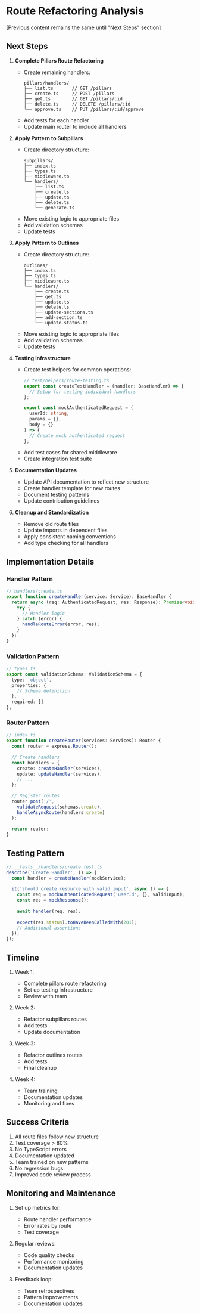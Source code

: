 # Route Refactoring Analysis

[Previous content remains the same until "Next Steps" section]

## Next Steps

1. **Complete Pillars Route Refactoring**
   - Create remaining handlers:
     ```
     pillars/handlers/
     ├── list.ts       // GET /pillars
     ├── create.ts     // POST /pillars
     ├── get.ts        // GET /pillars/:id
     ├── delete.ts     // DELETE /pillars/:id
     └── approve.ts    // PUT /pillars/:id/approve
     ```
   - Add tests for each handler
   - Update main router to include all handlers

2. **Apply Pattern to Subpillars**
   - Create directory structure:
     ```
     subpillars/
     ├── index.ts
     ├── types.ts
     ├── middleware.ts
     └── handlers/
         ├── list.ts
         ├── create.ts
         ├── update.ts
         ├── delete.ts
         └── generate.ts
     ```
   - Move existing logic to appropriate files
   - Add validation schemas
   - Update tests

3. **Apply Pattern to Outlines**
   - Create directory structure:
     ```
     outlines/
     ├── index.ts
     ├── types.ts
     ├── middleware.ts
     └── handlers/
         ├── create.ts
         ├── get.ts
         ├── update.ts
         ├── delete.ts
         ├── update-sections.ts
         ├── add-section.ts
         └── update-status.ts
     ```
   - Move existing logic to appropriate files
   - Add validation schemas
   - Update tests

4. **Testing Infrastructure**
   - Create test helpers for common operations:
     ```typescript
     // test/helpers/route-testing.ts
     export const createTestHandler = (handler: BaseHandler) => {
       // Setup for testing individual handlers
     };

     export const mockAuthenticatedRequest = (
       userId: string,
       params = {},
       body = {}
     ) => {
       // Create mock authenticated request
     };
     ```
   - Add test cases for shared middleware
   - Create integration test suite

5. **Documentation Updates**
   - Update API documentation to reflect new structure
   - Create handler template for new routes
   - Document testing patterns
   - Update contribution guidelines

6. **Cleanup and Standardization**
   - Remove old route files
   - Update imports in dependent files
   - Apply consistent naming conventions
   - Add type checking for all handlers

## Implementation Details

### Handler Pattern
```typescript
// handlers/create.ts
export function createHandler(service: Service): BaseHandler {
  return async (req: AuthenticatedRequest, res: Response): Promise<void> => {
    try {
      // Handler logic
    } catch (error) {
      handleRouteError(error, res);
    }
  };
}
```

### Validation Pattern
```typescript
// types.ts
export const validationSchema: ValidationSchema = {
  type: 'object',
  properties: {
    // Schema definition
  },
  required: []
};
```

### Router Pattern
```typescript
// index.ts
export function createRouter(services: Services): Router {
  const router = express.Router();
  
  // Create handlers
  const handlers = {
    create: createHandler(services),
    update: updateHandler(services),
    // ...
  };

  // Register routes
  router.post('/', 
    validateRequest(schemas.create),
    handleAsyncRoute(handlers.create)
  );
  
  return router;
}
```

## Testing Pattern
```typescript
// __tests__/handlers/create.test.ts
describe('Create Handler', () => {
  const handler = createHandler(mockService);
  
  it('should create resource with valid input', async () => {
    const req = mockAuthenticatedRequest('userId', {}, validInput);
    const res = mockResponse();
    
    await handler(req, res);
    
    expect(res.status).toHaveBeenCalledWith(201);
    // Additional assertions
  });
});
```

## Timeline

1. Week 1:
   - Complete pillars route refactoring
   - Set up testing infrastructure
   - Review with team

2. Week 2:
   - Refactor subpillars routes
   - Add tests
   - Update documentation

3. Week 3:
   - Refactor outlines routes
   - Add tests
   - Final cleanup

4. Week 4:
   - Team training
   - Documentation updates
   - Monitoring and fixes

## Success Criteria

1. All route files follow new structure
2. Test coverage > 80%
3. No TypeScript errors
4. Documentation updated
5. Team trained on new patterns
6. No regression bugs
7. Improved code review process

## Monitoring and Maintenance

1. Set up metrics for:
   - Route handler performance
   - Error rates by route
   - Test coverage

2. Regular reviews:
   - Code quality checks
   - Performance monitoring
   - Documentation updates

3. Feedback loop:
   - Team retrospectives
   - Pattern improvements
   - Documentation updates
